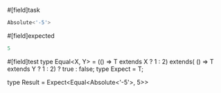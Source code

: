 #[field]task
```ts
Absolute<'-5'>
```

#[field]expected
```ts
5
```

#[field]test
type Equal<X, Y> = (<T>() => T extends X ? 1 : 2) extends(
    <T>() => T extends Y ? 1 : 2) ? true : false;
type Expect<T extends true> = T;

type Result = Expect<Equal<Absolute<'-5'>, 5>>